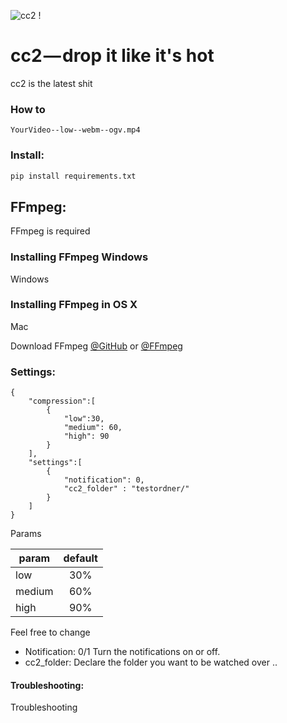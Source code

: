 ![cc2 !](http://pfuscha.cool:3000/)

# cc2 — drop it like it's hot  
cc2 is the latest shit 

### How to

```
YourVideo--low--webm--ogv.mp4
```

### Install:

```python
pip install requirements.txt
```


## FFmpeg:
FFmpeg is required

### Installing FFmpeg Windows
Windows


### Installing FFmpeg in OS X
Mac

Download FFmpeg [@GitHub](https://github.com/FFmpeg/FFmpeg) or [@FFmpeg](https://www.ffmpeg.org/)

### Settings:

```
{   
    "compression":[
        {
            "low":30,
            "medium": 60,
            "high": 90
        }
    ],
    "settings":[
        {
            "notification": 0,
            "cc2_folder" : "testordner/"
        }
    ]
}
```

Params

| param             | default       |
| -------------     |:-------------:|
| low               | 30%           | 
| medium            | 60%           |   
| high              | 90%           |   

Feel free to change 

* Notification: 0/1 Turn the notifications on or off.
* cc2_folder: Declare the folder you want to be watched over .. 



#### Troubleshooting:
Troubleshooting

